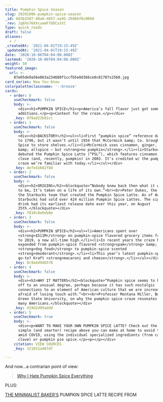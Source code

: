 ```yaml
---
title: Pumpkin Spice Season
slug: 20201006-pumpkin-spice-season
_id: 683b2587-40a8-4657-aa95-29d66f0c009d
_rev: Jq8Xn76XXcuwmF7UDCsStC
type: quick_reads
draft: false
aliases:
  - /
_createdAt: '2021-04-01T19:15:49Z'
_updatedAt: '2021-04-01T19:15:49Z'
date: '2020-10-06T04:04:00.000Z'
lastmod: '2020-10-06T04:04:00.000Z'
weight: 50
featured_image:
  url: >-
    87e05de9a56e063a234680f1ccfb5e0d366ce0c81707x2560.jpg
card_series: Now You Know
colorpaletteclassname: '--bronze'
cards:
  - order: 0
    useCheckmark: false
    body: >-
      <div><h1>PUMPKIN SPICE</h1><p>America’s fall flavor just got some new
      additions.</p><p>Context for the craze.</p></div>
    _key: 9f8ad23b81cc
  - order: 1
    useCheckmark: false
    body: >-
      <div><h2>BACKSTORY</h2><ul><li>First “pumpkin spice” reference dates back
      to 1796, but it wasn’t until 1934 that McCormick &amp; Co. brought Pumpkin
      Spice to store shelves.</li><li>McCormick uses cinnamon, ginger, nutmeg
      &amp; allspice – but <strong>no pumpkin</strong>.</li><li>Starbucks
      debuted the Pumpkin Spice Latte (“PSL”), which features cinnamon, nutmeg,
      clove (and, recently, pumpkin) in 2003. It’s credited w/ the pumpkin spice
      craze we’re familiar with today.</li></ul></div>
    _key: 4efe41602f8d
  - order: 2
    useCheckmark: false
    body: >-
      <div><h2>ORIGINS</h2><blockquote>“Nobody knew back then what it would grow
      to be… It’s taken on a life of its own.”<br><br>Peter Dukes, the leader of
      the Starbucks team that created the Pumpkin Spice Latte. As of Aug 2019,
      Starbucks had sold over 424 million Pumpkin Spice Lattes. The signature
      drink had its earliest release date ever this year, on August
      25th.</blockquote></div>
    _key: 7810c8e6eb8e
  - order: 3
    useCheckmark: false
    body: >-
      <div><h2>PUMPKIN $PICE</h2><ul><li>Americans spent over
      <strong>$511M</strong> on pumpkin-spice flavored grocery items from 2018
      to 2019, a new all-time high.</li><li>In recent years the craze has
      expanded from pumpkin-spice flavored <strong>spam</strong> &amp;
      <strong>dog food</strong> to pumpkin-spice scented
      <strong>deodorant</strong>.</li><li>This year’s latest pumpkin-spice food
      go-to? Kraft <strong>macaroni and cheese</strong>.</li></ul></div>
    _key: 8c9a44946578
  - order: 4
    useCheckmark: false
    body: >-
      <div><h2>WHY IT MATTERS</h2><blockquote>“Pumpkin spice seems to have taken
      off to an unusual degree, perhaps because it has such nostalgic
      connections to an element of American culture that we are increasingly
      afraid of losing touch with.”<br><br>Professor Montana Miller, Bowling
      Green State University, on why the pumpkin spice craze resonates with so
      many Americans.</blockquote></div>
    _key: 419d2d99addd
  - order: 5
    useCheckmark: true
    body: >-
      <div><p>WANT TO MAKE YOUR OWN PUMPKIN SPICE LATTE? Check out the super
      simple (and smarter) recipe above you can make at home to avoid the crowds
      amid COVID, using the individual specialized ingredients (from cardamom to
      clove) or pumpkin pie spice.</p><p></p></div>
    citation: VIEW SOURCES
    _key: 321651a407df

---
```

And now…a contrarian point of view:

> [Why I Hate Pumpkin Spice Everything](https://news.ucdenver.edu/why-i-hate-pumpkin-everything/)





PLUS:

[THE MINIMALIST BAKER’S](https://minimalistbaker.com/easy-pumpkin-spice-latte/) PUMPKIN SPICE LATTE RECIPE FROM